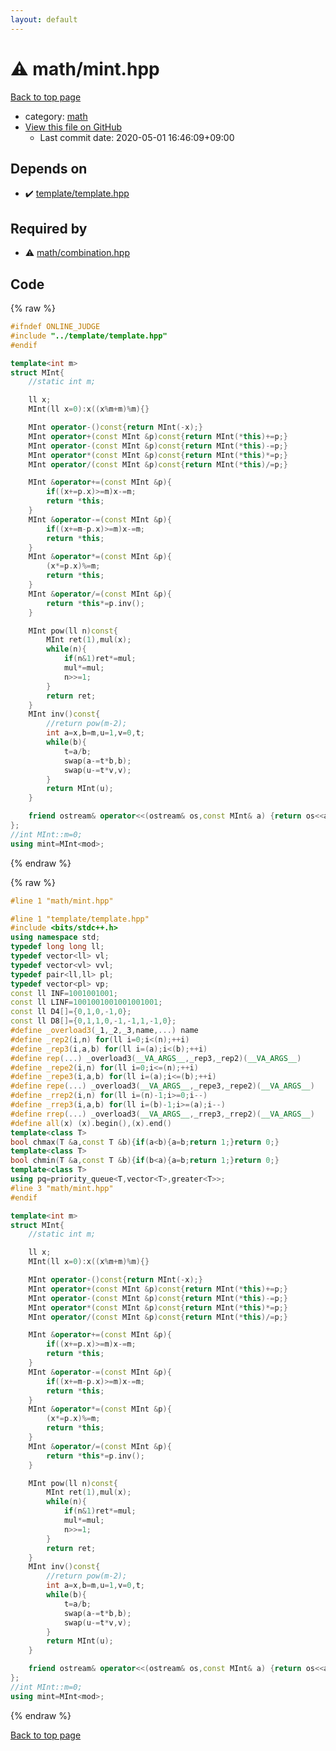 ```yaml
---
layout: default
---
```


<!-- mathjax config similar to math.stackexchange -->
<script type="text/javascript" async
  src="https://cdnjs.cloudflare.com/ajax/libs/mathjax/2.7.5/MathJax.js?config=TeX-MML-AM_CHTML">
</script>
<script type="text/x-mathjax-config">
  MathJax.Hub.Config({
    TeX: { equationNumbers: { autoNumber: "AMS" }},
    tex2jax: {
      inlineMath: [ ['$','$'] ],
      processEscapes: true
    },
    "HTML-CSS": { matchFontHeight: false },
    displayAlign: "left",
    displayIndent: "2em"
  });
</script>

<script type="text/javascript" src="https://cdnjs.cloudflare.com/ajax/libs/jquery/3.4.1/jquery.min.js"></script>
<script src="https://cdn.jsdelivr.net/npm/jquery-balloon-js@1.1.2/jquery.balloon.min.js" integrity="sha256-ZEYs9VrgAeNuPvs15E39OsyOJaIkXEEt10fzxJ20+2I=" crossorigin="anonymous"></script>
<script type="text/javascript" src="../../assets/js/copy-button.js"></script>
<link rel="stylesheet" href="../../assets/css/copy-button.css" />


# :warning: math/mint.hpp

<a href="../../index.html">Back to top page</a>

* category: <a href="../../index.html#7e676e9e663beb40fd133f5ee24487c2">math</a>
* <a href="{{ site.github.repository_url }}/blob/master/math/mint.hpp">View this file on GitHub</a>
    - Last commit date: 2020-05-01 16:46:09+09:00




## Depends on

* :heavy_check_mark: <a href="../template/template.hpp.html">template/template.hpp</a>


## Required by

* :warning: <a href="combination.hpp.html">math/combination.hpp</a>


## Code

<a id="unbundled"></a>
{% raw %}
```cpp
#ifndef ONLINE_JUDGE
#include "../template/template.hpp"
#endif

template<int m>
struct MInt{
    //static int m;

    ll x;
    MInt(ll x=0):x((x%m+m)%m){}

    MInt operator-()const{return MInt(-x);}
    MInt operator+(const MInt &p)const{return MInt(*this)+=p;}
    MInt operator-(const MInt &p)const{return MInt(*this)-=p;}
    MInt operator*(const MInt &p)const{return MInt(*this)*=p;}
    MInt operator/(const MInt &p)const{return MInt(*this)/=p;}

    MInt &operator+=(const MInt &p){
        if((x+=p.x)>=m)x-=m;
        return *this;
    }
    MInt &operator-=(const MInt &p){
        if((x+=m-p.x)>=m)x-=m;
        return *this;
    }
    MInt &operator*=(const MInt &p){
        (x*=p.x)%=m;
        return *this;
    }
    MInt &operator/=(const MInt &p){
        return *this*=p.inv();
    }

    MInt pow(ll n)const{
        MInt ret(1),mul(x);
        while(n){
            if(n&1)ret*=mul;
            mul*=mul;
            n>>=1;
        }
        return ret;
    }
    MInt inv()const{
        //return pow(m-2);
        int a=x,b=m,u=1,v=0,t;
        while(b){
            t=a/b;
            swap(a-=t*b,b);
            swap(u-=t*v,v);
        }
        return MInt(u);
    }

    friend ostream& operator<<(ostream& os,const MInt& a) {return os<<a.x;}
};
//int MInt::m=0;
using mint=MInt<mod>;
```
{% endraw %}

<a id="bundled"></a>
{% raw %}
```cpp
#line 1 "math/mint.hpp"

#line 1 "template/template.hpp"
#include <bits/stdc++.h>
using namespace std;
typedef long long ll;
typedef vector<ll> vl;
typedef vector<vl> vvl;
typedef pair<ll,ll> pl;
typedef vector<pl> vp;
const ll INF=1001001001;
const ll LINF=1001001001001001001;
const ll D4[]={0,1,0,-1,0};
const ll D8[]={0,1,1,0,-1,-1,1,-1,0};
#define _overload3(_1,_2,_3,name,...) name
#define _rep2(i,n) for(ll i=0;i<(n);++i)
#define _rep3(i,a,b) for(ll i=(a);i<(b);++i)
#define rep(...) _overload3(__VA_ARGS__,_rep3,_rep2)(__VA_ARGS__)
#define _repe2(i,n) for(ll i=0;i<=(n);++i)
#define _repe3(i,a,b) for(ll i=(a);i<=(b);++i)
#define repe(...) _overload3(__VA_ARGS__,_repe3,_repe2)(__VA_ARGS__)
#define _rrep2(i,n) for(ll i=(n)-1;i>=0;i--)
#define _rrep3(i,a,b) for(ll i=(b)-1;i>=(a);i--)
#define rrep(...) _overload3(__VA_ARGS__,_rrep3,_rrep2)(__VA_ARGS__)
#define all(x) (x).begin(),(x).end()
template<class T>
bool chmax(T &a,const T &b){if(a<b){a=b;return 1;}return 0;}
template<class T>
bool chmin(T &a,const T &b){if(b<a){a=b;return 1;}return 0;}
template<class T>
using pq=priority_queue<T,vector<T>,greater<T>>;
#line 3 "math/mint.hpp"
#endif

template<int m>
struct MInt{
    //static int m;

    ll x;
    MInt(ll x=0):x((x%m+m)%m){}

    MInt operator-()const{return MInt(-x);}
    MInt operator+(const MInt &p)const{return MInt(*this)+=p;}
    MInt operator-(const MInt &p)const{return MInt(*this)-=p;}
    MInt operator*(const MInt &p)const{return MInt(*this)*=p;}
    MInt operator/(const MInt &p)const{return MInt(*this)/=p;}

    MInt &operator+=(const MInt &p){
        if((x+=p.x)>=m)x-=m;
        return *this;
    }
    MInt &operator-=(const MInt &p){
        if((x+=m-p.x)>=m)x-=m;
        return *this;
    }
    MInt &operator*=(const MInt &p){
        (x*=p.x)%=m;
        return *this;
    }
    MInt &operator/=(const MInt &p){
        return *this*=p.inv();
    }

    MInt pow(ll n)const{
        MInt ret(1),mul(x);
        while(n){
            if(n&1)ret*=mul;
            mul*=mul;
            n>>=1;
        }
        return ret;
    }
    MInt inv()const{
        //return pow(m-2);
        int a=x,b=m,u=1,v=0,t;
        while(b){
            t=a/b;
            swap(a-=t*b,b);
            swap(u-=t*v,v);
        }
        return MInt(u);
    }

    friend ostream& operator<<(ostream& os,const MInt& a) {return os<<a.x;}
};
//int MInt::m=0;
using mint=MInt<mod>;

```
{% endraw %}

<a href="../../index.html">Back to top page</a>

